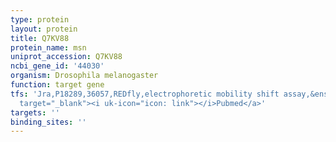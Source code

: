 ```yaml
---
type: protein
layout: protein
title: Q7KV88
protein_name: msn
uniprot_accession: Q7KV88
ncbi_gene_id: '44030'
organism: Drosophila melanogaster
function: target gene
tfs: 'Jra,P18289,36057,REDfly,electrophoretic mobility shift assay,&ensp;<a href="https://www.ncbi.nlm.nih.gov/pubmed/?term=19641625%5Buid%5D"
  target="_blank"><i uk-icon="icon: link"></i>Pubmed</a>'
targets: ''
binding_sites: ''
---
```


